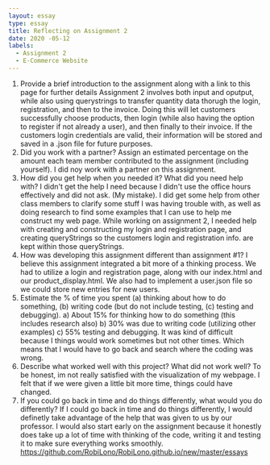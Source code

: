 ```yaml
---
layout: essay
type: essay
title: Reflecting on Assignment 2
date: 2020 -05-12
labels:
  - Assignment 2
  - E-Commerce Website
---
```

1. Provide a brief introduction to the assignment along with a link to this page for further details
  Assignment 2 involves both input and oputput, while also using querystrings to transfer quantity data thorugh the login, registration, and then to the invoice. Doing this will let customers successfully choose products, then login (while also having the option to register if not already a user), and then finally to their invoice. If the customers login credentials are valid, their information will be stored and saved in a .json file for future purposes.  
2. Did you work with a partner? Assign an estimated percentage on the amount each team member contributed to the assignment (including yourself).
  I did noy work with a partner on this assignment.
3. How did you get help when you needed it? What did you need help with?
  I didn't get the help I need because I didn't use the office hours effectively and did not ask. (My mistake).
  I did get some help from other class members to clarify some stuff I was having trouble with, as well as doing research to find some examples that I can use to help me construct my web page. While working on assignment 2, I needed help with creating and constructing my login and registration page, and creating queryStrings so the customers login and registration info. are kept within those queryStrings.
4. How was developing this assignment different than assignment #1?
  I believe this assignment integrated a bit more of a thinking process. We had to utilize a login and registration page, along with our index.html and our product_display.html. We also had to implement a user.json file so we could store new entries for new users.
5. Estimate the % of time you spent (a) thinking about how to do something, (b) writing code (but do not include testing, (c) testing and debugging).
  a) About 15% for thinking how to do something (this includes research also) b) 30% was due to writing code (utilizing other examples) c) 55% testing and debugging. It was kind of difficult because I things would work sometimes but not other times. Which means that I would have to go back and search where the coding was wrong.
6. Describe what worked well with this project? What did not work well?
  To be honest, im not really satisfied with the visualization of my webpage. I felt that if we were given a little bit more time, things could have changed. 
7. If you could go back in time and do things differently, what would you do differently?
  If I could go back in time and do things differently, I would definetly take advantage of the help that was given to us by our professor. I would also start early on the assignment because it honestly does take up a lot of time with thinking of the code, writing it and testing it to make sure everything works smoothly. 
https://github.com/RobiLono/RobiLono.github.io/new/master/essays
